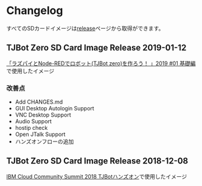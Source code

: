 # Changelog
すべてのSDカードイメージは[release](https://github.com/tjbotfan/tjbotzero-raspbian/releases)ページから取得ができます。

## TJBot Zero SD Card Image Release 2019-01-12
[「ラズパイとNode-REDでロボット(TJBot zero)を作ろう！ 」2019 #01 基礎編](https://bmxug.connpass.com/event/113457/)で使用したイメージ

### 改善点
- Add CHANGES.md
- GUI Desktop Autologin Support
- VNC Desktop Support
- Audio Support
- hostip check
- Open JTalk Support
- ハンズオンフローの追加

## TJBot Zero SD Card Image Release 2018-12-08
[IBM Cloud Community Summit 2018 TJBotハンズオン](https://bmxug.connpass.com/event/110210/)で使用したイメージ
